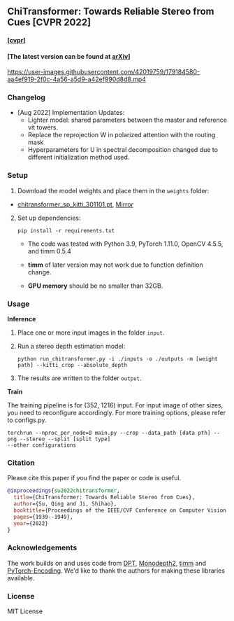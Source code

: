 ## ChiTransformer: Towards Reliable Stereo from Cues [CVPR 2022]

#### [[cvpr](https://openaccess.thecvf.com/content/CVPR2022/html/Su_Chitransformer_Towards_Reliable_Stereo_From_Cues_CVPR_2022_paper.html)]
#### [The latest version can be found at [arXiv](https://arxiv.org/abs/2203.04554)]

[//]: # '<img width="1013" alt="image" src="https://user-images.githubusercontent.com/42019759/179230291-b3473a9c-763d-4776-9311-2f3de0d8d267.png">'

https://user-images.githubusercontent.com/42019759/179184580-aa4ef919-2f0c-4a56-a5d9-a42ef990d8d8.mp4

### Changelog
* [Aug 2022] Implementation Updates:
    - Lighter model: shared parameters between the master and reference vit towers.
    - Replace the reprojection W in polarized attention with the routing mask
    - Hyperparameters for U in spectral decomposition changed due to different initialization method used.


### Setup 

1) Download the model weights and place them in the `weights` folder:

- [chitransformer_sp_kitti_301101.pt](https://github.com/ISL-CV/Chi-Transformer/releases/download/1.0/chitransformer_kitti_301101.pt), [Mirror](https://drive.google.com/file/d/1_jLRcf96dnnzCz4F0pIQMvHy_TSVJ3p3/view?usp=sharing)


2) Set up dependencies: 

    ```shell
    pip install -r requirements.txt
    ```

   - The code was tested with Python 3.9, PyTorch 1.11.0, OpenCV 4.5.5, and timm 0.5.4
   - **timm** of later version may not work due to function definition change.
   
   - **GPU memory** should be no smaller than 32GB.

### Usage 

**Inference**

1) Place one or more input images in the folder `input`.

2) Run a stereo depth estimation model:

    ```shell
    python run_chitransformer.py -i ./inputs -o ./outputs -m [weight path] --kitti_crop --absolute_depth 
    ```


3) The results are written to the folder `output`.


**Train**

The training pipeline is for (352, 1216) input. For input image of other sizes, you need to reconfigure accordingly. For more training options, please refer to configs.py.

   ```shell
   torchrun --nproc_per_node=8 main.py --crop --data_path [data pth] --png --stereo --split [split type]
   --other configurations
   ```
    
### Citation

Please cite this paper if you find the paper or code is useful.
```bibtex
@inproceedings{su2022chitransformer,
  title={ChiTransformer: Towards Reliable Stereo from Cues},
  author={Su, Qing and Ji, Shihao},
  booktitle={Proceedings of the IEEE/CVF Conference on Computer Vision and Pattern Recognition},
  pages={1939--1949},
  year={2022}
}
```



### Acknowledgements

The work builds on and uses code from [DPT](https://github.com/isl-org/DPT.git), [Monodepth2](https://github.com/nianticlabs/monodepth2.git), [timm](https://github.com/rwightman/pytorch-image-models) and [PyTorch-Encoding](https://github.com/zhanghang1989/PyTorch-Encoding). We'd like to thank the authors for making these libraries available.

### License 

MIT License 

